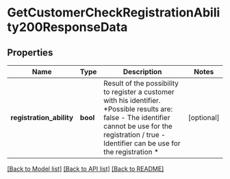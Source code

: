 # GetCustomerCheckRegistrationAbility200ResponseData

## Properties
Name | Type | Description | Notes
------------ | ------------- | ------------- | -------------
**registration_ability** | **bool** | Result of the possibility to register a customer with his identifier. *Possible results are: false - The identifier cannot be use for the registration / true - Identifier can be use for the registration * | [optional] 

[[Back to Model list]](../../README.md#documentation-for-models) [[Back to API list]](../../README.md#documentation-for-api-endpoints) [[Back to README]](../../README.md)

